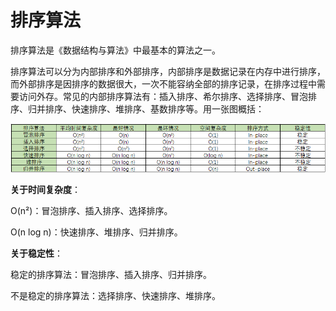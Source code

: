 # 排序算法

排序算法是《数据结构与算法》中最基本的算法之一。

排序算法可以分为内部排序和外部排序，内部排序是数据记录在内存中进行排序，而外部排序是因排序的数据很大，一次不能容纳全部的排序记录，在排序过程中需要访问外存。常见的内部排序算法有：插入排序、希尔排序、选择排序、冒泡排序、归并排序、快速排序、堆排序、基数排序等。用一张图概括：

![常见的排序算法](images/sort.png)

**关于时间复杂度**：

O(n²)：冒泡排序、插入排序、选择排序。

O(n log n)：快速排序、堆排序、归并排序。

**关于稳定性**：

稳定的排序算法：冒泡排序、插入排序、归并排序。

不是稳定的排序算法：选择排序、快速排序、堆排序。